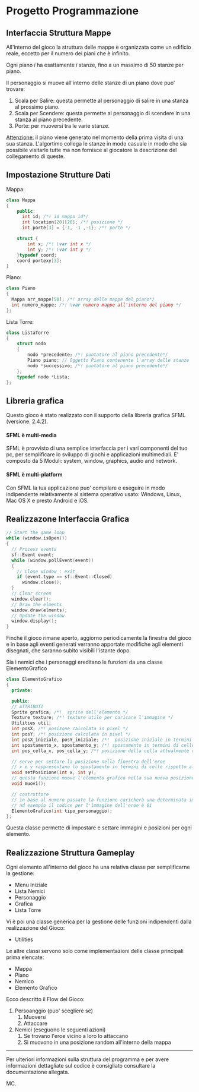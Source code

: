 # Progetto Programmazione



## Interfaccia Struttura Mappe

All'interno del gioco la struttura delle mappe è organizzata come un edificio reale, eccetto per il numero dei piani che è infinito.

Ogni piano *i* ha esattamente *i* stanze, fino a un massimo di 50 stanze per piano.

Il personaggio si muove all'interno delle stanze di un piano dove puo' trovare:

1. Scala per Salire: questa permette al personaggio di salire in una stanza al prossimo piano.
2. Scala per Scendere:  questa permette al personaggio di scendere in una stanza al piano precedente.
3. Porte: per muoversi tra le varie stanze.

[Attenzione:]() il piano viene generato nel momento della prima visita di una sua stanza. L'algortimo collega le stanze in modo casuale in modo che sia possibile visitarle tutte ma non fornisce al giocatore la descrizione del collegamento di queste.

## Impostazione Strutture Dati

Mappa:

```c++
class Mappa
{
    public:
      int id; /*! id mappa id*/
      int location[20][20]; /*! posizione */
      int porte[3] = {-1, -1 ,-1}; /*! porte */

    struct {
        int x; /*! \var int x */
        int y; /*! \var int y */
    }typedef coord;
    coord portexy[3];
}
```

Piano:

```c++
class Piano 
{
  Mappa arr_mappe[50]; /*! array delle mappe del piano*/
  int numero_mappe; /*! \var numero mappe all'interno del piano */
};
```

Lista Torre:

```c++
class ListaTorre
{
    struct nodo
    {
        nodo *precedente; /*! puntatore al piano precedente*/
        Piano piano; // Oggetto Piano contenente l'array delle stanze
        nodo *successivo; /*! puntatore al piano precedente*/
    };
    typedef nodo *Lista;
};
```



## Libreria grafica

Questo gioco è stato realizzato con il supporto della libreria grafica SFML (versione. 2.4.2).

#### SFML è multi-media

SFML è provvisto di una semplice interfaccia per i vari componenti del tuo pc, per semplificare lo sviluppo di giochi e applicazioni multimediali. E' composto da 5 Moduli: system, window, graphics, audio and network. 

#### SFML è multi-platform

Con SFML la tua applicazione puo' compilare e eseguire in modo indipendente relativamente al sistema operativo usato: Windows, Linux, Mac OS X e presto Android e iOS.

## Realizzazone Interfaccia Grafica

```c++
// Start the game loop
while (window.isOpen())
{
  // Process events
  sf::Event event;
  while (window.pollEvent(event))
  {
    // Close window : exit
    if (event.type == sf::Event::Closed)
      window.close();
  }
  // Clear screen
  window.clear();
  // Draw the elments
  window.draw(elments);
  // Update the window
  window.display();
}
```

Finchè il gioco rimane aperto, aggiorno periodicamente la finestra del gioco e in base agli eventi generati verranno apportate modifiche agli elementi disegnati, che saranno subito visibili l'istante dopo.

Sia i nemici che i personaggi ereditano le funzioni da una classe ElementoGrafico

```c++
class ElementoGrafico
{
  private:

  public:
  // ATTRIBUTI
  Sprite grafica; /*!  sprite dell'elemento */
  Texture texture; /*! texture utile per caricare l'immagine */
  Utilities util;
  int posX; /*! posizone calcolata in pixel */
  int posY; /*! posizione calcolata in pixel */
  int posX_iniziale, posY_iniziale; /*!  posizione iniziale in termini di pixel */
  int spostamento_x, spostamento_y; /*! spostamento in termini di celle */
  int pos_cella_x, pos_cella_y; /*! posizione della cella attualmente occupta*/

  // serve per settare la posizione nella finestra dell'eroe
  // x e y rappresentano lo spostamento in termini di celle rispetto alla sua posizione
  void setPosizione(int x, int y);
  // questa funzione muove l'elemento grafico nella sua nuova posizione
  void muovi();

  // costruttore
  // in base al numero passato la funzione caricherà una determinata immagine.
  // ad esempio il codice per l'immagine dell'eroe è 01
  ElementoGrafico(int tipo_personaggio);
};
```

Questa classe permette di impostare e settare immagini e posizioni per ogni elemento.

## Realizzazione Struttura Gameplay

Ogni elemento all'interno del gioco ha una relativa classe per semplificarne la gestione:

- Menu Iniziale
- Lista Nemici
- Personaggio
- Grafica
- Lista Torre

Vi è poi una classe generica per la gestione delle funzioni indipendenti dalla realizzazione del Gioco:

- Utilities

Le altre classi servono solo come implementazioni delle classe principali prima elencate:

- Mappa
- Piano
- Nemico
- Elemento Grafico

Ecco descritto il Flow del Gioco:

1. Persoanggio (puo' scegliere se)
   1. Muoversi
   2. Attaccare
2. Nemici (eseguono le seguenti azioni)
   1. Se trovano l'eroe vicino a loro lo attaccano
   2. Si muovono in una posizione random all'interno della mappa

---

Per ulteriori informazioni sulla struttura del programma e per avere informazioni dettagliate sul codice è consigliato consultare la documentazione allegata.



MC.



